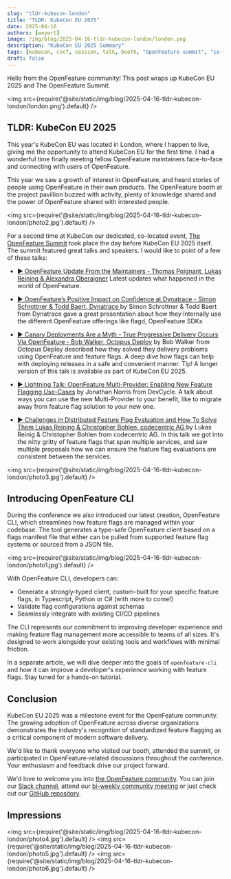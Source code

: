 ```yaml
---
slug: "tldr-kubecon-london"
title: "TLDR: KubeCon EU 2025"
date: 2025-04-16
authors: [weyert]
image: /img/blog/2025-04-16-tldr-kubecon-london/london.png
description: "KubeCon EU 2025 Summary"
tags: [kubecon, cncf, session, talk, booth, "OpenFeature summit", "co-located"]
draft: false
---
```


Hello from the OpenFeature community! This post wraps up KubeCon EU 2025 and The OpenFeature Summit.

<!-- truncate -->

<img src={require('@site/static/img/blog/2025-04-16-tldr-kubecon-london/london.png').default} />

## TLDR: KubeCon EU 2025

This year's KubeCon EU was located in London, where I happen to live, giving me the opportunity to attend KubeCon EU for the first time. I had a wonderful time finally meeting fellow OpenFeature maintainers face-to-face and connecting with users of OpenFeature.

This year we saw a growth of interest in OpenFeature, and heard stories of people using OpenFeature in their own products. The OpenFeature booth at the project pavillion buzzed with activity, plenty of knowledge shared and the power of OpenFeature shared with interested people.

<img src={require('@site/static/img/blog/2025-04-16-tldr-kubecon-london/photo2.jpg').default} />

For a second time at KubeCon our dedicated, co-located event, <a href="https://events.linuxfoundation.org/kubecon-cloudnativecon-europe/co-located-events/openfeature-summit">The OpenFeature Summit</a> took place the day before KubeCon EU 2025 itself. The summit featured great talks and speakers. I would like to point of a few of these talks:

- <a href="https://www.youtube.com/watch?v=lEXm6k2wpG4&t=1658s">▶️ OpenFeature Update From the Maintainers - Thomas Poignant, Lukas Reining & Alexandra Oberaigner</a> Latest updates what happened in the world of OpenFeature.

- <a href="https://www.youtube.com/watch?v=pvjmPTTyCfc">▶️ OpenFeature’s Positive Impact on Confidence at Dynatrace - Simon Schrottner &amp; Todd Baert, Dynatrace </a> by Simon Schrottner &amp; Todd Baert from Dynatrace gave a great presentation about how they internally use the different OpenFeature offerings like flagd, OpenFeature SDKs

- <a href="https://www.youtube.com/watch?v=8P1_VIErKYk">▶️ Canary Deployments Are a Myth - True Progressive Delivery Occurs Via OpenFeature - Bob Walker, Octopus Deploy</a> by Bob Walker from Octopus Deploy described how they solved they delivery problems using OpenFeature and feature flags. A deep dive how flags can help with deploying releases in a safe and convenient manner. Tip! A longer version of this talk is available as part of KubeCon EU 2025.

- <a href="https://www.youtube.com/watch?v=R2s54KCsQMg">▶️ Lightning Talk: OpenFeature Multi-Provider: Enabling New Feature Flagging Use-Cases</a> by Jonathan Norris from DevCycle. A talk about ways you can use the new Multi-Provider to your benefit, like to migrate away from feature flag solution to your new one.

- <a href="https://www.youtube.com/watch?v=6stsemAoBHA">▶️ Challenges in Distributed Feature Flag Evaluation and How To Solve Them Lukas Reining &amp; Christopher Bohlen, codecentric AG </a> by Lukas Reinig &amp; Christopher Bohlen from codecentric AG. In this talk we got into the nitty gritty of feature flags that span multiple services, and saw multiple proposals how we can ensure the feature flag evaluations are consistent between the services.

<img src={require('@site/static/img/blog/2025-04-16-tldr-kubecon-london/photo3.jpg').default} />

## Introducing OpenFeature CLI

During the conference we also introduced our latest creation, OpenFeature CLI, which streamlines how feature flags are managed within your codebase. The tool generates a type-safe OpenFeature client based on a flags manifest file that either can be pulled from supported feature flag systems or sourced from a JSON file.

<img src={require('@site/static/img/blog/2025-04-16-tldr-kubecon-london/photo1.jpg').default} />

With OpenFeature CLI, developers can:
- Generate a strongly-typed client, custom-built for your specific feature flags, in Typescript, Python or C# (with more to come!)
- Validate flag configurations against schemas
- Seamlessly integrate with existing CI/CD pipelines

The CLI represents our commitment to improving developer experience and making feature flag management more accessible to teams of all sizes. It's designed to work alongside your existing tools and workflows with minimal friction.

In a separate article, we will dive deeper into the goals of `openfeature-cli` and how it can improve a developer's experience working with feature flags. Stay tuned for a hands-on tutorial.

## Conclusion

KubeCon EU 2025 was a milestone event for the OpenFeature community. The growing adoption of OpenFeature across diverse organizations demonstrates the industry's recognition of standardized feature flagging as a critical component of modern software delivery.

We'd like to thank everyone who visited our booth, attended the summit, or participated in OpenFeature-related discussions throughout the conference. Your enthusiasm and feedback drive our project forward.

We'd love to welcome you into [the OpenFeature community](/community/). You can join our [Slack channel](https://cloud-native.slack.com/archives/C0344AANLA1), attend our [bi-weekly community meeting](/community/#community-meetings) or just check out our [GitHub repository](https://github.com/open-feature).

## Impressions

<img src={require('@site/static/img/blog/2025-04-16-tldr-kubecon-london/photo4.jpg').default} />
<img src={require('@site/static/img/blog/2025-04-16-tldr-kubecon-london/photo5.jpg').default} />
<img src={require('@site/static/img/blog/2025-04-16-tldr-kubecon-london/photo6.jpg').default} />
